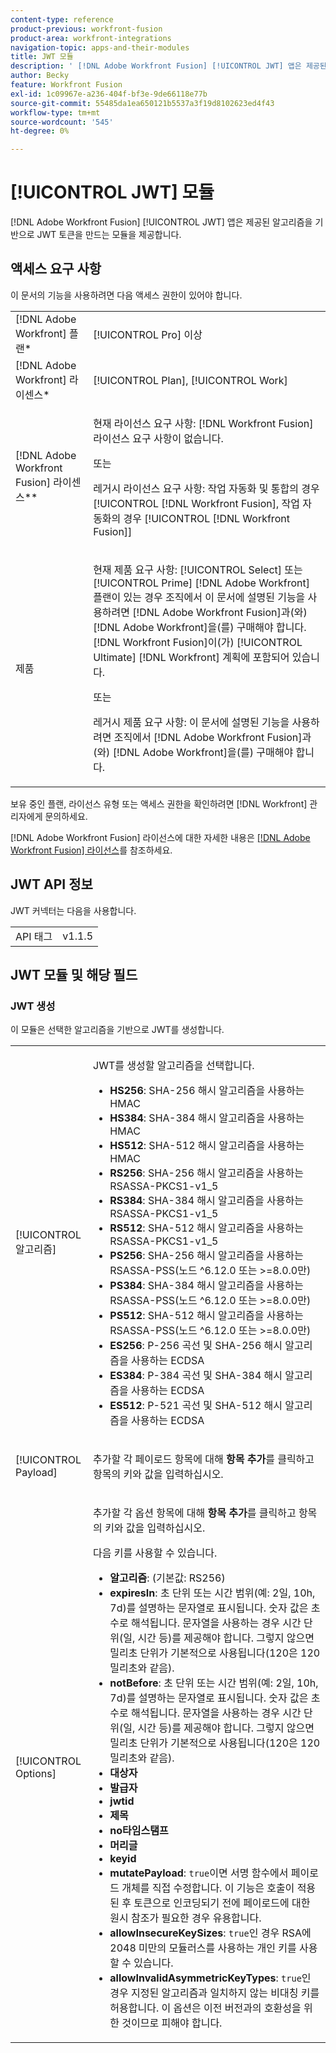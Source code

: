 ```yaml
---
content-type: reference
product-previous: workfront-fusion
product-area: workfront-integrations
navigation-topic: apps-and-their-modules
title: JWT 모듈
description: ' [!DNL Adobe Workfront Fusion] [!UICONTROL JWT] 앱은 제공된 알고리즘을 기반으로 JWT 토큰을 만드는 모듈을 제공합니다.'
author: Becky
feature: Workfront Fusion
exl-id: 1c09967e-a236-404f-bf3e-9de66118e77b
source-git-commit: 55485da1ea650121b5537a3f19d8102623ed4f43
workflow-type: tm+mt
source-wordcount: '545'
ht-degree: 0%

---
```


# [!UICONTROL JWT] 모듈

[!DNL Adobe Workfront Fusion] [!UICONTROL JWT] 앱은 제공된 알고리즘을 기반으로 JWT 토큰을 만드는 모듈을 제공합니다.

## 액세스 요구 사항

이 문서의 기능을 사용하려면 다음 액세스 권한이 있어야 합니다.

<table style="table-layout:auto"> 
 <col> 
 <col> 
 <tbody> 
  <tr> 
   <td role="rowheader">[!DNL Adobe Workfront] 플랜*</td>
  <td> <p>[!UICONTROL Pro] 이상</p> </td>
  </tr> 
  <tr data-mc-conditions=""> 
   <td role="rowheader">[!DNL Adobe Workfront] 라이센스*</td>
   <td> <p>[!UICONTROL Plan], [!UICONTROL Work]</p> </td> 
  </tr> 
  <tr> 
   <td role="rowheader">[!DNL Adobe Workfront Fusion] 라이센스**</td> 
   <td>
   <p>현재 라이선스 요구 사항: [!DNL Workfront Fusion] 라이선스 요구 사항이 없습니다.</p>
   <p>또는</p>
   <p>레거시 라이선스 요구 사항: 작업 자동화 및 통합의 경우 [!UICONTROL [!DNL Workfront Fusion], 작업 자동화의 경우 [!UICONTROL [!DNL Workfront Fusion]]</p>
   </td> 
  </tr> 
  <tr> 
   <td role="rowheader">제품</td> 
   <td>
   <p>현재 제품 요구 사항: [!UICONTROL Select] 또는 [!UICONTROL Prime] [!DNL Adobe Workfront] 플랜이 있는 경우 조직에서 이 문서에 설명된 기능을 사용하려면 [!DNL Adobe Workfront Fusion]과(와) [!DNL Adobe Workfront]을(를) 구매해야 합니다. [!DNL Workfront Fusion]이(가) [!UICONTROL Ultimate] [!DNL Workfront] 계획에 포함되어 있습니다.</p>
   <p>또는</p>
   <p>레거시 제품 요구 사항: 이 문서에 설명된 기능을 사용하려면 조직에서 [!DNL Adobe Workfront Fusion]과(와) [!DNL Adobe Workfront]을(를) 구매해야 합니다.</p>
   </td> 
  </tr> 
 </tbody> 
</table>

보유 중인 플랜, 라이선스 유형 또는 액세스 권한을 확인하려면 [!DNL Workfront] 관리자에게 문의하세요.

[!DNL Adobe Workfront Fusion] 라이선스에 대한 자세한 내용은 [[!DNL Adobe Workfront Fusion] 라이선스](../../workfront-fusion/get-started/license-automation-vs-integration.md)를 참조하세요.

## JWT API 정보

JWT 커넥터는 다음을 사용합니다.

<table style="table-layout:auto"> 
 <col> 
 <col> 
 <tbody> 
   <tr> 
   <td role="rowheader">API 태그</td> 
   <td>v1.1.5</td> 
  </tr>
 </tbody> 
 </table>

## JWT 모듈 및 해당 필드

### JWT 생성

이 모듈은 선택한 알고리즘을 기반으로 JWT를 생성합니다.

<table style="table-layout:auto"> 
 <col data-mc-conditions=""> 
 <col data-mc-conditions=""> 
 <tbody> 
  <tr> 
   <td role="rowheader">[!UICONTROL 알고리즘]</td> 
   <td> <p>JWT를 생성할 알고리즘을 선택합니다.</p> <ul>
   <li><b>HS256</b>: SHA-256 해시 알고리즘을 사용하는 HMAC</li>
   <li><b>HS384</b>: SHA-384 해시 알고리즘을 사용하는 HMAC</li>
   <li><b>HS512</b>: SHA-512 해시 알고리즘을 사용하는 HMAC</li>
   <li><b>RS256</b>: SHA-256 해시 알고리즘을 사용하는 RSASSA-PKCS1-v1_5</li>
   <li><b>RS384</b>: SHA-384 해시 알고리즘을 사용하는 RSASSA-PKCS1-v1_5</li>
   <li><b>RS512</b>: SHA-512 해시 알고리즘을 사용하는 RSASSA-PKCS1-v1_5</li>
   <li><b>PS256</b>: SHA-256 해시 알고리즘을 사용하는 RSASSA-PSS(노드 ^6.12.0 또는 &gt;=8.0.0만)</li>
   <li><b>PS384</b>: SHA-384 해시 알고리즘을 사용하는 RSASSA-PSS(노드 ^6.12.0 또는 &gt;=8.0.0만)</li>
   <li><b>PS512</b>: SHA-512 해시 알고리즘을 사용하는 RSASSA-PSS(노드 ^6.12.0 또는 &gt;=8.0.0만)</li>
   <li><b>ES256</b>: P-256 곡선 및 SHA-256 해시 알고리즘을 사용하는 ECDSA</li>
   <li><b>ES384</b>: P-384 곡선 및 SHA-384 해시 알고리즘을 사용하는 ECDSA</li>
   <li><b>ES512</b>: P-521 곡선 및 SHA-512 해시 알고리즘을 사용하는 ECDSA</li>
   </ul></td> 
  </tr> 
  <tr> 
   <td role="rowheader">[!UICONTROL Payload] </td> 
   <td> <p>추가할 각 페이로드 항목에 대해 <b>항목 추가</b>를 클릭하고 항목의 키와 값을 입력하십시오.</p> </td> 
  </tr> 
  <tr> 
   <td role="rowheader">[!UICONTROL Options] </td> 
   <td> <p>추가할 각 옵션 항목에 대해 <b>항목 추가</b>를 클릭하고 항목의 키와 값을 입력하십시오.</p> <p>다음 키를 사용할 수 있습니다.
   <ul>
   <li><b>알고리즘</b>: (기본값: RS256)</li>
   <li><b>expiresIn</b>: 초 단위 또는 시간 범위(예: 2일, 10h, 7d)를 설명하는 문자열로 표시됩니다. 숫자 값은 초 수로 해석됩니다. 문자열을 사용하는 경우 시간 단위(일, 시간 등)를 제공해야 합니다. 그렇지 않으면 밀리초 단위가 기본적으로 사용됩니다(120은 120밀리초와 같음).</li>
   <li><b>notBefore</b>: 초 단위 또는 시간 범위(예: 2일, 10h, 7d)를 설명하는 문자열로 표시됩니다. 숫자 값은 초 수로 해석됩니다. 문자열을 사용하는 경우 시간 단위(일, 시간 등)를 제공해야 합니다. 그렇지 않으면 밀리초 단위가 기본적으로 사용됩니다(120은 120밀리초와 같음).
</li>
   <li><b>대상자</b></li>
   <li><b>발급자</b></li>
   <li><b>jwtid</b></li>
   <li><b>제목</b></li>
   <li><b>no타임스탬프</b></li>
   <li><b>머리글</b></li>
   <li><b>keyid</b></li>
   <li><b>mutatePayload</b>: <code>true</code>이면 서명 함수에서 페이로드 개체를 직접 수정합니다. 이 기능은 호출이 적용된 후 토큰으로 인코딩되기 전에 페이로드에 대한 원시 참조가 필요한 경우 유용합니다.</li>
   <li><b>allowInsecureKeySizes</b>: <code>true</code>인 경우 RSA에 2048 미만의 모듈러스를 사용하는 개인 키를 사용할 수 있습니다.</li>
   <li><b>allowInvalidAsymmetricKeyTypes</b>: <code>true</code>인 경우 지정된 알고리즘과 일치하지 않는 비대칭 키를 허용합니다. 이 옵션은 이전 버전과의 호환성을 위한 것이므로 피해야 합니다.</li>
   </ul>
   </td> 
  </tr> 
 </tbody> 
</table>
